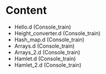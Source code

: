 # Content

* Hello.d (Console_train)
* Height_converter.d (Console_train)
* Hash_map.d (Console_train)
* Arrays.d (Console_train)
* Arrays_2.d (Console_train)
* Hamlet.d (Console_train)
* Hamlet_2.d (Console_train)
